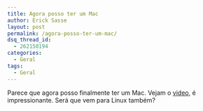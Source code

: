 ```yaml
---
title: Agora posso ter um Mac
author: Erick Sasse
layout: post
permalink: /agora-posso-ter-um-mac/
dsq_thread_id:
  - 262150194
categories:
  - Geral
tags:
  - Geral
---
```

Parece que agora posso finalmente ter um Mac. Vejam o [video][1], é impressionante. Será que vem para Linux também?

 [1]: http://www.youtube.com/watch?v=JIApJMzGzDQ